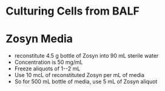 # Culturing Cells from BALF

# Zosyn Media
   - reconstitute 4.5 g bottle of Zosyn into 90 mL sterile water
   - Concentration is 50 mg/mL
   - Freeze aliquots of 1--2 mL
   - Use 10 mcL of reconstituted Zosyn per mL of media
   - So for 500 mL bottle of media, use 5 mL of Zosyn aliquot
